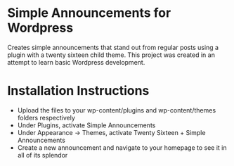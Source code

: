 # Simple Announcements for Wordpress

Creates simple announcements that stand out from regular posts using a plugin with a twenty sixteen child theme. This project was created in an attempt to learn basic Wordpress development.

# Installation Instructions

* Upload the files to your wp-content/plugins and wp-content/themes folders respectively
* Under Plugins, activate Simple Announcements
* Under Appearance -> Themes, activate Twenty Sixteen + Simple Announcements
* Create a new announcement and navigate to your homepage to see it in all of its splendor
